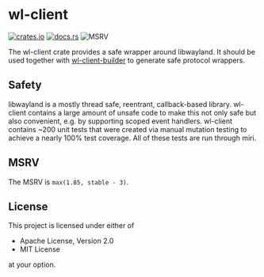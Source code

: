 # wl-client

[![crates.io](https://img.shields.io/crates/v/wl-client.svg)](https://crates.io/crates/wl-client)
[![docs.rs](https://docs.rs/wl-client/badge.svg)](https://docs.rs/wl-client)
![MSRV](https://img.shields.io/crates/msrv/wl-client)

The wl-client crate provides a safe wrapper around libwayland. It should be used
together with [wl-client-builder] to generate safe protocol wrappers.

[wl-client-builder]: https://docs.rs/wl-client-builder

## Safety

libwayland is a mostly thread safe, reentrant, callback-based library. wl-client
contains a large amount of unsafe code to make this not only safe but also
convenient, e.g. by supporting scoped event handlers. wl-client contains ~200
unit tests that were created via manual mutation testing to achieve a nearly
100% test coverage. All of these tests are run through miri.

## MSRV

The MSRV is `max(1.85, stable - 3)`.

## License

This project is licensed under either of

- Apache License, Version 2.0
- MIT License

at your option.

